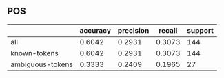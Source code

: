 
## POS

|                  | accuracy | precision | recall | support |
|------------------|----------|-----------|--------|---------|
| all              | 0.6042   | 0.2931    | 0.3073 | 144     |
| known-tokens     | 0.6042   | 0.2931    | 0.3073 | 144     |
| ambiguous-tokens | 0.3333   | 0.2409    | 0.1965 | 27      |

